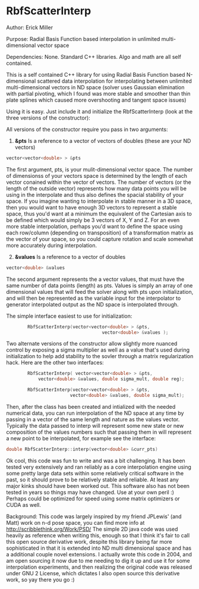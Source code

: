 # RbfScatterInterp

Author: Erick Miller

Purpose: Radial Basis Function based interpolation in unlimited multi-dimensional vector space 

Dependencies:  None. Standard C++ libraries. Algo and math are all self contained.

This is a self contained C++ library for using Radial Basis Function based N-dimensional scattered data interpolation for interpolating between unlimited multi-dimensional vectors in ND space (solver uses Gaussian elimination with partial pivoting, which I found was more stable and smoother than thin plate splines which caused more overshooting and tangent space issues)

Using it is easy.  Just include it and initialize the RbfScatterInterp (look at the three versions of the constructor):

All versions of the constructor require you pass in two arguments: 
1) **&pts** Is a reference to a vector of vectors of doubles (these are your ND vectors)
```cpp
vector<vector<double> > &pts
```
The first argument, pts, is your mulit-dimensional vector space.  The number of dimensionss of your vectors space is determined by the length of each vector conained within the vector of vectors.   The number of vectors (or the length of the outside vector) represents how many data points you will be using in the interpolate and thus also defines the spacial stability of your space.  If you imagine wanting to interpolate in stable manner in a 3D space, then you would want to have enough 3D vectors to represent a stable space, thus you'd want at a minimum the equivalent of the Cartesian axis to be defined which would simply be 3 vectors of X, Y and Z.  For an even more stable interpolation, perhaps you'd want to define the space using each row/column (depending on transposition) of a transformation matrix as the vector of your space, so you could capture rotation and scale somewhat more accurately during interpolation.

2) **&values** Is a reference to a vector of doubles
```cpp
vector<double> &values
```
The second argument represents the a vector values, that must have the same number of data points (length) as pts.  Values is simply an array of one dimensional values that will feed the solver along with pts upon initialization, and will then be represented as the variable input for the interpolator to generator interpolated output as the ND space is interpolated through. 

The simple interface easiest to use for initialization:

```cpp                        
        RbfScatterInterp(vector<vector<double> > &pts,  
                                    vector<double> &values );
```

Two alternate versions of the constructor allow slightly more nuanced control by exposing a sigma multiplier as well as a value that's used during initialization to help add stability to the sovler through a matrix regularization hack.  Here are the other two interfaces: 

```cpp
        RbfScatterInterp( vector<vector<double> > &pts,  
            vector<double> &values, double sigma_mult, double reg);
```


```cpp
        RbfScatterInterp(vector<vector<double> > &pts, 
                        vector<double> &values, double sigma_mult);
```

Then, after the class has been created and intialized with the needed numerical data, you can run interpolation of the ND space at any time by passing in a vector of the same length and nature as the values vector.  Typically the data passed to interp will represent some new state or new composition of the values numbers such that passing them in will represent a new point to be interpolated, for example see the interface:

```cpp
double RbfScatterInterp::interp(vector<double> &curr_pts)
```

Ok cool, this code was fun to write and was a bit challenging.   It has been tested very extensively and ran reliably as a core interpolation engine using some pretty large data sets within some relatively critical software in the past, so it should prove to be relatively stable and reliable.  At least any major kinks should have been worked out. This software also has not been tested in years so things may have changed.  Use at your own peril :)  Perhaps could be optimized for speed using some matrix optimizers or CUDA as well. 

Background:
This code was largely inspired by my friend JPLewis' (and Matt) work on n-d pose space, you can find more info at http://scribblethink.org/Work/PSD/
The simple 2D java code was used heavily as reference when writing this, enough so that I think it's fair to call this open source derivative work, despite this library being far more sophisticated in that it is extended into ND multi dimensional space and has a additional couple novel extensions.  I actually wrote this code in 2004, and am open sourcing it now due to me needing to dig it up and use it for some interpolation experiments, and then realizing the original code was released under GNU 2 License, which dictates I also open source this derivative work, so yay there you go :) 
